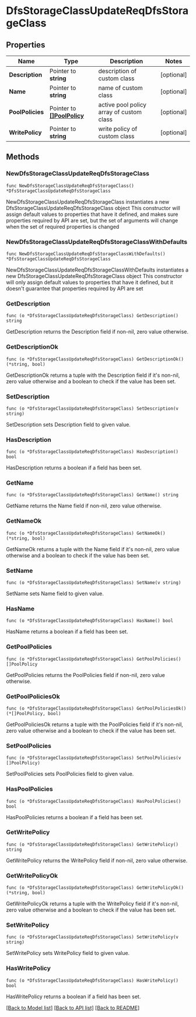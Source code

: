 # DfsStorageClassUpdateReqDfsStorageClass

## Properties

Name | Type | Description | Notes
------------ | ------------- | ------------- | -------------
**Description** | Pointer to **string** | description of custom class | [optional] 
**Name** | Pointer to **string** | name of custom class | [optional] 
**PoolPolicies** | Pointer to [**[]PoolPolicy**](PoolPolicy.md) | active pool policy array of custom class | [optional] 
**WritePolicy** | Pointer to **string** | write policy of custom class | [optional] 

## Methods

### NewDfsStorageClassUpdateReqDfsStorageClass

`func NewDfsStorageClassUpdateReqDfsStorageClass() *DfsStorageClassUpdateReqDfsStorageClass`

NewDfsStorageClassUpdateReqDfsStorageClass instantiates a new DfsStorageClassUpdateReqDfsStorageClass object
This constructor will assign default values to properties that have it defined,
and makes sure properties required by API are set, but the set of arguments
will change when the set of required properties is changed

### NewDfsStorageClassUpdateReqDfsStorageClassWithDefaults

`func NewDfsStorageClassUpdateReqDfsStorageClassWithDefaults() *DfsStorageClassUpdateReqDfsStorageClass`

NewDfsStorageClassUpdateReqDfsStorageClassWithDefaults instantiates a new DfsStorageClassUpdateReqDfsStorageClass object
This constructor will only assign default values to properties that have it defined,
but it doesn't guarantee that properties required by API are set

### GetDescription

`func (o *DfsStorageClassUpdateReqDfsStorageClass) GetDescription() string`

GetDescription returns the Description field if non-nil, zero value otherwise.

### GetDescriptionOk

`func (o *DfsStorageClassUpdateReqDfsStorageClass) GetDescriptionOk() (*string, bool)`

GetDescriptionOk returns a tuple with the Description field if it's non-nil, zero value otherwise
and a boolean to check if the value has been set.

### SetDescription

`func (o *DfsStorageClassUpdateReqDfsStorageClass) SetDescription(v string)`

SetDescription sets Description field to given value.

### HasDescription

`func (o *DfsStorageClassUpdateReqDfsStorageClass) HasDescription() bool`

HasDescription returns a boolean if a field has been set.

### GetName

`func (o *DfsStorageClassUpdateReqDfsStorageClass) GetName() string`

GetName returns the Name field if non-nil, zero value otherwise.

### GetNameOk

`func (o *DfsStorageClassUpdateReqDfsStorageClass) GetNameOk() (*string, bool)`

GetNameOk returns a tuple with the Name field if it's non-nil, zero value otherwise
and a boolean to check if the value has been set.

### SetName

`func (o *DfsStorageClassUpdateReqDfsStorageClass) SetName(v string)`

SetName sets Name field to given value.

### HasName

`func (o *DfsStorageClassUpdateReqDfsStorageClass) HasName() bool`

HasName returns a boolean if a field has been set.

### GetPoolPolicies

`func (o *DfsStorageClassUpdateReqDfsStorageClass) GetPoolPolicies() []PoolPolicy`

GetPoolPolicies returns the PoolPolicies field if non-nil, zero value otherwise.

### GetPoolPoliciesOk

`func (o *DfsStorageClassUpdateReqDfsStorageClass) GetPoolPoliciesOk() (*[]PoolPolicy, bool)`

GetPoolPoliciesOk returns a tuple with the PoolPolicies field if it's non-nil, zero value otherwise
and a boolean to check if the value has been set.

### SetPoolPolicies

`func (o *DfsStorageClassUpdateReqDfsStorageClass) SetPoolPolicies(v []PoolPolicy)`

SetPoolPolicies sets PoolPolicies field to given value.

### HasPoolPolicies

`func (o *DfsStorageClassUpdateReqDfsStorageClass) HasPoolPolicies() bool`

HasPoolPolicies returns a boolean if a field has been set.

### GetWritePolicy

`func (o *DfsStorageClassUpdateReqDfsStorageClass) GetWritePolicy() string`

GetWritePolicy returns the WritePolicy field if non-nil, zero value otherwise.

### GetWritePolicyOk

`func (o *DfsStorageClassUpdateReqDfsStorageClass) GetWritePolicyOk() (*string, bool)`

GetWritePolicyOk returns a tuple with the WritePolicy field if it's non-nil, zero value otherwise
and a boolean to check if the value has been set.

### SetWritePolicy

`func (o *DfsStorageClassUpdateReqDfsStorageClass) SetWritePolicy(v string)`

SetWritePolicy sets WritePolicy field to given value.

### HasWritePolicy

`func (o *DfsStorageClassUpdateReqDfsStorageClass) HasWritePolicy() bool`

HasWritePolicy returns a boolean if a field has been set.


[[Back to Model list]](../README.md#documentation-for-models) [[Back to API list]](../README.md#documentation-for-api-endpoints) [[Back to README]](../README.md)


